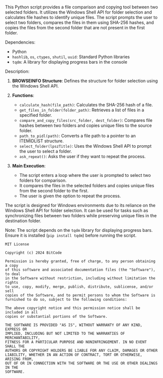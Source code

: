 This Python script provides a file comparison and copying tool between two selected folders. It utilizes the Windows Shell API for folder selection and calculates file hashes to identify unique files. The script prompts the user to select two folders, compares the files in them using SHA-256 hashes, and copies the files from the second folder that are not present in the first folder.

Dependencies:
- Python
- `hashlib`, `os`, `ctypes`, `shutil`, `uuid`: Standard Python libraries
- `tqdm`: A library for displaying progress bars in the console

Description:
1. **BROWSEINFO Structure**: Defines the structure for folder selection using the Windows Shell API.

2. **Functions**:
   - `calculate_hash(file_path)`: Calculates the SHA-256 hash of a file.
   - `get_files_in_folder(folder_path)`: Retrieves a list of files in a specified folder.
   - `compare_and_copy_files(src_folder, dest_folder)`: Compares file hashes between two folders and copies unique files to the source folder.
   - `path_to_pidl(path)`: Converts a file path to a pointer to an ITEMIDLIST structure.
   - `select_folder(lpszTitle)`: Uses the Windows Shell API to prompt the user to select a folder.
   - `ask_repeat()`: Asks the user if they want to repeat the process.

3. **Main Execution**:
   - The script enters a loop where the user is prompted to select two folders for comparison.
   - It compares the files in the selected folders and copies unique files from the second folder to the first.
   - The user is given the option to repeat the process.

The script is designed for Windows environments due to its reliance on the Windows Shell API for folder selection. It can be used for tasks such as synchronizing files between two folders while preserving unique files in the destination folder.

Note: The script depends on the `tqdm` library for displaying progress bars. Ensure it is installed (`pip install tqdm`) before running the script.


```
MIT License

Copyright (c) 2024 BitCode

Permission is hereby granted, free of charge, to any person obtaining a copy
of this software and associated documentation files (the "Software"), to deal
in the Software without restriction, including without limitation the rights
to use, copy, modify, merge, publish, distribute, sublicense, and/or sell
copies of the Software, and to permit persons to whom the Software is
furnished to do so, subject to the following conditions:

The above copyright notice and this permission notice shall be included in all
copies or substantial portions of the Software.

THE SOFTWARE IS PROVIDED "AS IS", WITHOUT WARRANTY OF ANY KIND, EXPRESS OR
IMPLIED, INCLUDING BUT NOT LIMITED TO THE WARRANTIES OF MERCHANTABILITY,
FITNESS FOR A PARTICULAR PURPOSE AND NONINFRINGEMENT. IN NO EVENT SHALL THE
AUTHORS OR COPYRIGHT HOLDERS BE LIABLE FOR ANY CLAIM, DAMAGES OR OTHER
LIABILITY, WHETHER IN AN ACTION OF CONTRACT, TORT OR OTHERWISE, ARISING FROM,
OUT OF OR IN CONNECTION WITH THE SOFTWARE OR THE USE OR OTHER DEALINGS IN THE
SOFTWARE.
```
